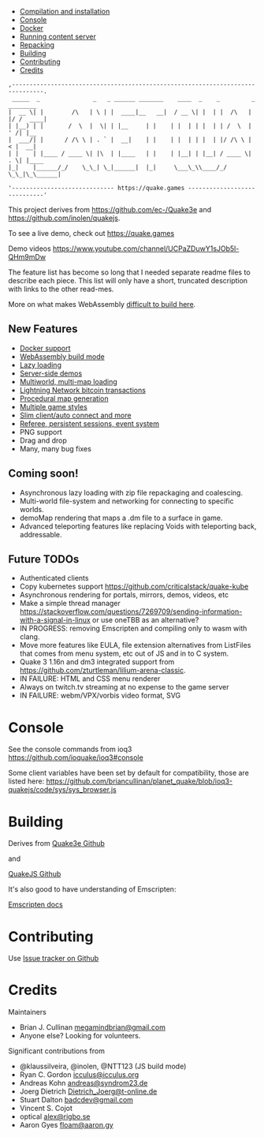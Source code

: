 
- [Compilation and installation](#compilation-and-installation)
- [Console](#console)
- [Docker](#docker)
- [Running content server](#running-content-server)
- [Repacking](#repacking)
- [Building](#building)
- [Contributing](#contributing)
- [Credits](#credits)

```
,-------------------------------------------------------------------------------.
 _____  _               _   _ ______ _______    ____  _    _         _  ________ 
|  __ \| |        /\   | \ | |  ____|__   __|  / __ \| |  | |  /\   | |/ /  ____|
| |__) | |       /  \  |  \| | |__     | |    | |  | | |  | | /  \  | ' /| |__   
|  ___/| |      / /\ \ | . ` |  __|    | |    | |  | | |  | |/ /\ \ |  < |  __|  
| |    | |____ / ____ \| |\  | |____   | |    | |__| | |__| / ____ \| . \| |____ 
|_|    |______/_/    \_\_| \_|______|  |_|     \___\_\\____/_/    \_\_|\_\______|

'----------------------------- https://quake.games -----------------------------'
```


This project derives from https://github.com/ec-/Quake3e and https://github.com/inolen/quakejs.

To see a live demo, check out https://quake.games

Demo videos https://www.youtube.com/channel/UCPaZDuwY1sJOb5l-QHm9mDw

The feature list has become so long that I needed separate readme files to describe each piece. This list will only have a short, truncated description with links to the other read-mes.

More on what makes WebAssembly [difficult to build here](./docs/quakejs.md).

## New Features

  * [Docker support](./docs/docker.md)
  * [WebAssembly build mode](./docs/quakejs.md)
  * [Lazy loading](./docs/lazyloading.md)
  * [Server-side demos](./docs/demos.md)
  * [Multiworld, multi-map loading](./docs/multiworld.md)
  * [Lightning Network bitcoin transactions](./docs/payments.md)
  * [Procedural map generation](./docs/procedural.md)
  * [Multiple game styles](./docs/games.md)
  * [Slim client/auto connect and more](./docs/client.md)
  * [Referee, persistent sessions, event system](./docs/server.md)
  * PNG support
  * Drag and drop
  * Many, many bug fixes


## Coming soon!
  
  * Asynchronous lazy loading with zip file repackaging and coalescing.
  * Multi-world file-system and networking for connecting to specific worlds.
  * demoMap rendering that maps a .dm file to a surface in game.
  * Advanced teleporting features like replacing Voids with teleporting back, addressable.

## Future TODOs

  * Authenticated clients
  * Copy kubernetes support https://github.com/criticalstack/quake-kube
  * Asynchronous rendering for portals, mirrors, demos, videos, etc
  * Make a simple thread manager https://stackoverflow.com/questions/7269709/sending-information-with-a-signal-in-linux or use oneTBB as an alternative?
  * IN PROGRESS: removing Emscripten and compiling only to wasm with clang.
  * Move more features like EULA, file extension alternatives from ListFiles that comes from menu system, etc out of JS and in to C system.
  * Quake 3 1.16n and dm3 integrated support from https://github.com/zturtleman/lilium-arena-classic.
  * IN FAILURE: HTML and CSS menu renderer
  * Always on twitch.tv streaming at no expense to the game server
  * IN FAILURE: webm/VPX/vorbis video format, SVG


# Console

See the console commands from ioq3 https://github.com/ioquake/ioq3#console

Some client variables have been set by default for compatibility, those are listed here:
https://github.com/briancullinan/planet_quake/blob/ioq3-quakejs/code/sys/sys_browser.js


# Building

Derives from [Quake3e Github](https://github.com/ec-/Quake3e#build-instructions)

and

[QuakeJS Github](https://github.com/inolen/quakejs#building-binaries)

It's also good to have understanding of Emscripten:

[Emscripten docs](https://emscripten.org/docs/building_from_source/toolchain_what_is_needed.html)


# Contributing

Use [Issue tracker on Github](https://github.com/briancullinan/planet_quake/issues)

# Credits

Maintainers

  * Brian J. Cullinan <megamindbrian@gmail.com>
  * Anyone else? Looking for volunteers.

Significant contributions from

  * @klaussilveira, @inolen, @NTT123 (JS build mode)
  * Ryan C. Gordon <icculus@icculus.org>
  * Andreas Kohn <andreas@syndrom23.de>
  * Joerg Dietrich <Dietrich_Joerg@t-online.de>
  * Stuart Dalton <badcdev@gmail.com>
  * Vincent S. Cojot <vincent at cojot dot name>
  * optical <alex@rigbo.se>
  * Aaron Gyes <floam@aaron.gy>
